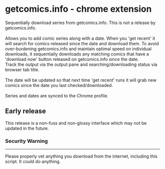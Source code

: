 
# getcomics.info - chrome extension
Sequentially download series from getcomics.info. This is not a release by getcomics.info.
<br><br>
Allows you to add comic series along with a date. When you 'get recent' it will search for comics released since the date and download them. To avoid over-burdening getcomics.info and maintain optimal speed on individual downloads, it sequentially downloads any matching comics that have a 'download now' button released on getcomics.info since the date.<br>
Track the output via the output pane and searching/downloading status via browser tab title.
<br><br>
The date will be updated so that next time 'get recent' runs it will grab new comics since the date you last checked/downloaded.
<br><br>
Series and dates are synced to the Chrome profile.

## Early release
This release is a non-fuss and non-glossy interface which may not be updated in the future.



### Security Warning
------
Please properly vet anything you download from the internet, including this script. It could do anything.
